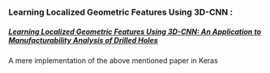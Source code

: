 ### Learning Localized Geometric Features Using 3D-CNN :

##### *[Learning Localized Geometric Features Using 3D-CNN: An Application to Manufacturability Analysis of Drilled Holes](https://arxiv.org/pdf/1612.02141.pdf)*

A mere implementation of the above mentioned paper in Keras
